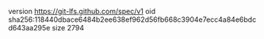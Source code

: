 version https://git-lfs.github.com/spec/v1
oid sha256:118440dbace6484b2ee638ef962d56fb668c3904e7ecc4a84e6bdcd643aa295e
size 2794
